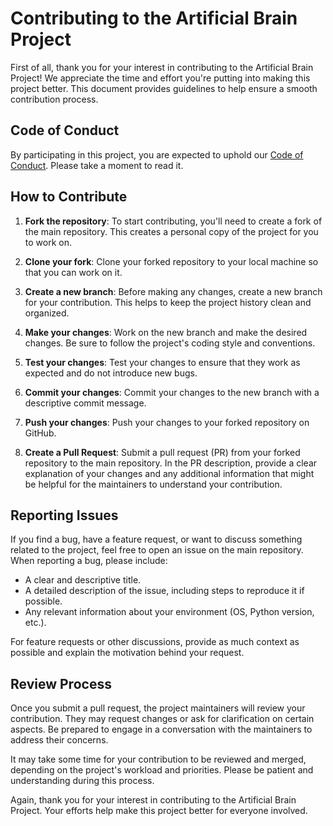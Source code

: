 # Contributing to the Artificial Brain Project

First of all, thank you for your interest in contributing to the Artificial Brain Project! We appreciate the time and effort you're putting into making this project better. This document provides guidelines to help ensure a smooth contribution process.

## Code of Conduct

By participating in this project, you are expected to uphold our [Code of Conduct](CODE_OF_CONDUCT.md). Please take a moment to read it.

## How to Contribute

1. **Fork the repository**: To start contributing, you'll need to create a fork of the main repository. This creates a personal copy of the project for you to work on.

2. **Clone your fork**: Clone your forked repository to your local machine so that you can work on it.

3. **Create a new branch**: Before making any changes, create a new branch for your contribution. This helps to keep the project history clean and organized.

4. **Make your changes**: Work on the new branch and make the desired changes. Be sure to follow the project's coding style and conventions.

5. **Test your changes**: Test your changes to ensure that they work as expected and do not introduce new bugs.

6. **Commit your changes**: Commit your changes to the new branch with a descriptive commit message.

7. **Push your changes**: Push your changes to your forked repository on GitHub.

8. **Create a Pull Request**: Submit a pull request (PR) from your forked repository to the main repository. In the PR description, provide a clear explanation of your changes and any additional information that might be helpful for the maintainers to understand your contribution.

## Reporting Issues

If you find a bug, have a feature request, or want to discuss something related to the project, feel free to open an issue on the main repository. When reporting a bug, please include:

- A clear and descriptive title.
- A detailed description of the issue, including steps to reproduce it if possible.
- Any relevant information about your environment (OS, Python version, etc.).

For feature requests or other discussions, provide as much context as possible and explain the motivation behind your request.

## Review Process

Once you submit a pull request, the project maintainers will review your contribution. They may request changes or ask for clarification on certain aspects. Be prepared to engage in a conversation with the maintainers to address their concerns.

It may take some time for your contribution to be reviewed and merged, depending on the project's workload and priorities. Please be patient and understanding during this process.

Again, thank you for your interest in contributing to the Artificial Brain Project. Your efforts help make this project better for everyone involved.
